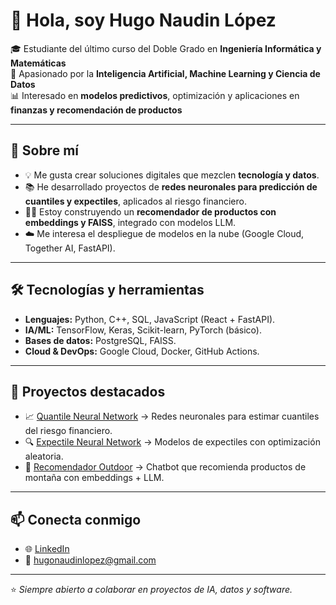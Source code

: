 # 👋 Hola, soy Hugo Naudin López  

🎓 Estudiante del último curso del Doble Grado en **Ingeniería Informática y Matemáticas**  
🤖 Apasionado por la **Inteligencia Artificial, Machine Learning y Ciencia de Datos**  
📊 Interesado en **modelos predictivos**, optimización y aplicaciones en **finanzas y recomendación de productos**  

---

## 🚀 Sobre mí
- 💡 Me gusta crear soluciones digitales que mezclen **tecnología y datos**.  
- 📚 He desarrollado proyectos de **redes neuronales para predicción de cuantiles y expectiles**, aplicados al riesgo financiero.  
- 🧑‍💻 Estoy construyendo un **recomendador de productos con embeddings y FAISS**, integrado con modelos LLM.  
- ☁️ Me interesa el despliegue de modelos en la nube (Google Cloud, Together AI, FastAPI).  

---

## 🛠️ Tecnologías y herramientas
- **Lenguajes:** Python, C++, SQL, JavaScript (React + FastAPI).  
- **IA/ML:** TensorFlow, Keras, Scikit-learn, PyTorch (básico).  
- **Bases de datos:** PostgreSQL, FAISS.  
- **Cloud & DevOps:** Google Cloud, Docker, GitHub Actions.  

---

## 📌 Proyectos destacados
- 📈 [Quantile Neural Network](#) → Redes neuronales para estimar cuantiles del riesgo financiero.  
- 🔍 [Expectile Neural Network](#) → Modelos de expectiles con optimización aleatoria.  
- 🛒 [Recomendador Outdoor](#) → Chatbot que recomienda productos de montaña con embeddings + LLM.  

---

## 📫 Conecta conmigo
- 🌐 [LinkedIn](#)  
- 📧 hugonaudinlopez@gmail.com  

---

⭐️ *Siempre abierto a colaborar en proyectos de IA, datos y software.*
